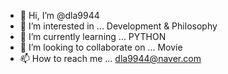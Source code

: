 - 👋 Hi, I’m @dla9944
- 👀 I’m interested in ... Development & Philosophy
- 🌱 I’m currently learning ... PYTHON
- 💞️ I’m looking to collaborate on ... Movie
- 📫 How to reach me ... dla9944@naver.com

<!---
dla9944/dla9944 is a ✨ special ✨ repository because its `README.md` (this file) appears on your GitHub profile.
You can click the Preview link to take a look at your changes.
--->
